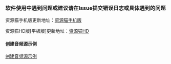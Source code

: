 ### 软件使用中遇到问题或建议请在Issue提交错误日志或具体遇到的问题

资源猫手机版更新地址：[资源猫手机版](https://xswl.lanzouw.com/b017aleih)

资源猫HD版[平板版]更新地址：[资源猫HD](https://xswl.lanzouw.com/b018x5jfc)


#### 创建音频源示例
[创建音频源示例](https://github.com/Jason-wam/Cat-Maven-2023/blob/main/const/PlayList.md)
